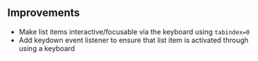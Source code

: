 ## Improvements

- Make list items interactive/focusable via the keyboard using `tabindex=0`
- Add keydown event listener to ensure that list item is activated through using a keyboard
